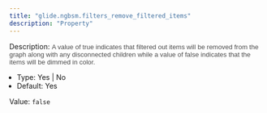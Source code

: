 ```yaml
---
title: "glide.ngbsm.filters_remove_filtered_items"
description: "Property"
---
```


Description: <span style = 'font-family: Arial; font-size: 13px; color: #4a4a4a;'>A value of true indicates that filtered out items will be removed from the graph along with any disconnected children while a value of false indicates that the items will be dimmed in color.<ul style='margin: 0px; padding-left:15px;'><li>Type: Yes | No</li><li>Default: Yes</li></ul></span>

Value: `false`